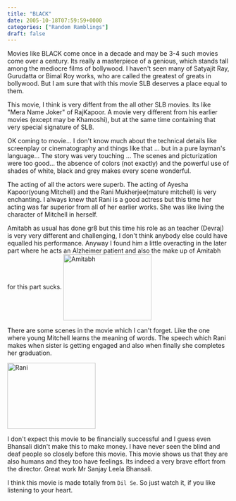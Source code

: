 ```yaml
---
title: "BLACK"
date: 2005-10-18T07:59:59+0000
categories: ["Random Ramblings"]
draft: false
---
```


Movies like BLACK come once in a decade and may be 3-4 such 
movies come over a century. Its really a  masterpiece of a 
genious, which stands tall among the mediocre films of bollywood.
I haven't seen many of Satyajit Ray, Gurudatta or Bimal Roy 
works, who are called the greatest of greats in bollywood. 
But I am sure that with this movie SLB deserves a place equal 
to them.

This movie, I think is very diffent from the all other SLB movies.
Its like "Mera Name Joker" of RajKapoor. A movie very different
from his earlier movies (except may be Khamoshi), but at the 
same time containing that very special signature of SLB.

OK coming to movie... I don't know much about the technical 
details like screenplay or cinematography and things like that
... but in a pure layman's language... The story was very touching
... The scenes and picturization were too good... the absence of 
colors (not exactly) and the powerful use of shades of white, black
and grey  makes every scene wonderful.

The acting of all the actors were superb. The acting of  Ayesha 
Kapoor(young Mitchell) and the Rani Mukherjee(mature mitchell) 
is very enchanting. I always knew that Rani is a good actress but
this time her acting was far superior from all of her earlier works. 
She was like living the character of Mitchell in herself.

Amitabh as usual has done gr8 but this time his role as an teacher
(Devraj) is very very different and challenging, I don't think anybody
else could have equalled his performance. Anyway I found him a little
overacting in the later part where he acts an Alzheimer patient and 
also the make up of Amitabh for this part sucks.
<img src="http://www.sulekha.com/moviepics/black6.jpg" height="150" width="200" align="center" alt="Amitabh"/>

There are some scenes in the movie which I can't forget. Like the one
where young Mitchell learns the meaning of words.
The speech which Rani makes when sister is getting  engaged and also 
when finally she completes her graduation.

<img src="http://www.sulekha.com/moviepics/black5.jpg" height="150" width="200" align="center" alt="Rani"/>


I don't expect this movie to be financially successful and I guess
even Bhansali didn't make this to  make money. I have never seen 
the blind and deaf people so closely before this movie. This movie 
shows us that they are also humans and they too have feelings. Its 
indeed a very brave effort from the director. 
Great work Mr Sanjay Leela Bhansali.

I think this movie is made totally from `Dil Se`.  So just watch it,
if you like listening to your heart.
